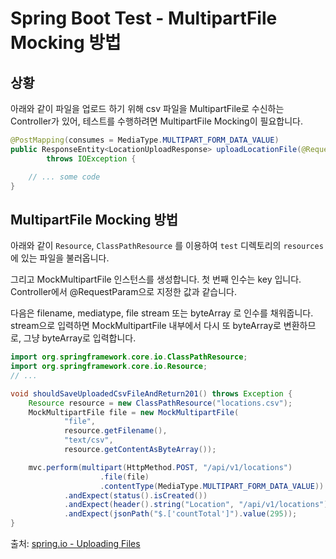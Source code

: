 # Spring Boot Test - MultipartFile Mocking 방법

## 상황

아래와 같이 파일을 업로드 하기 위해 csv 파일을 MultipartFile로 수신하는 Controller가 있어, 테스트를 수행하려면 MultipartFile Mocking이 필요합니다.

```java
@PostMapping(consumes = MediaType.MULTIPART_FORM_DATA_VALUE)
public ResponseEntity<LocationUploadResponse> uploadLocationFile(@RequestParam("file") MultipartFile file)
        throws IOException {

    // ... some code
}
```

## MultipartFile Mocking 방법

아래와 같이 `Resource`, `ClassPathResource` 를 이용하여 `test` 디렉토리의 `resources` 에 있는 파일을 불러옵니다.

그리고 MockMultipartFile 인스턴스를 생성합니다. 첫 번째 인수는 key 입니다. Controller에서 @RequestParam으로 지정한 값과 같습니다.

다음은 filename, mediatype, file stream 또는 byteArray 로 인수를 채워줍니다. stream으로 입력하면 MockMultipartFile 내부에서 다시 또 byteArray로 변환하므로, 그냥 byteArray로 입력합니다.

```java
import org.springframework.core.io.ClassPathResource;
import org.springframework.core.io.Resource;
// ...

void shouldSaveUploadedCsvFileAndReturn201() throws Exception {
    Resource resource = new ClassPathResource("locations.csv");
    MockMultipartFile file = new MockMultipartFile(
            "file",
            resource.getFilename(),
            "text/csv",
            resource.getContentAsByteArray());

    mvc.perform(multipart(HttpMethod.POST, "/api/v1/locations")
                    .file(file)
                    .contentType(MediaType.MULTIPART_FORM_DATA_VALUE))
            .andExpect(status().isCreated())
            .andExpect(header().string("Location", "/api/v1/locations"))
            .andExpect(jsonPath("$.['countTotal']").value(295));
}
```

출처: [spring.io - Uploading Files](https://spring.io/guides/gs/uploading-files/)